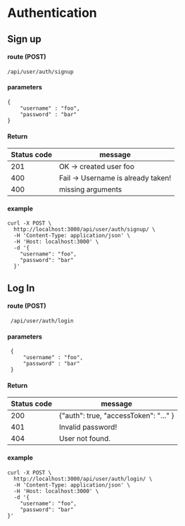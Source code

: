 # Authentication  

 
## Sign up


#### route  (POST)
    /api/user/auth/signup
    
#### parameters

    {
        "username" : "foo",
        "password" : "bar"
    }


#### Return 
    
| Status code 	| message                            	|
|-------------	|------------------------------------	|
| 201         	| OK -> created user foo             	|
| 400         	| Fail -> Username is already taken! 	|
| 400         	| missing arguments                  	|
    

#### example

```
curl -X POST \
  http://localhost:3000/api/user/auth/signup/ \
  -H 'Content-Type: application/json' \
  -H 'Host: localhost:3000' \
  -d '{
  	"username": "foo",
  	"password": "bar"
  }'
``` 

 
## Log In
 
 
#### route  (POST)
     /api/user/auth/login
     
#### parameters
 
     {
         "username" : "foo",
         "password" : "bar"
     }
 
 
#### Return 
     
 | Status code 	| message                            	|
 |-------------	|------------------------------------	|
 | 200         	| {"auth": true, "accessToken": "..." } |
 | 401         	| Invalid password!                  	|
 | 404         	| User not found.                     	|
     
 
#### example
 
```
curl -X POST \
  http://localhost:3000/api/user/auth/login/ \
  -H 'Content-Type: application/json' \
  -H 'Host: localhost:3000' \
  -d '{
	"username": "foo",
	"password": "bar"
}'
```